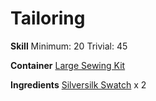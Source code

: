 <!-- TITLE: Silversilk Gloves -->
<!-- SUBTITLE: Intricately stitched -->

# Tailoring
**Skill**
Minimum: 20
Trivial: 45

**Container**
[Large Sewing Kit](large-sewing-kit)

**Ingredients**
[Silversilk Swatch](silversilk-swatch) x 2